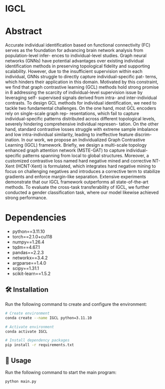 # IGCL
# Abstract
Accurate individual identification based on functional connectivity (FC) serves as the foundation for advancing brain network analysis from population-level infer- ences to individual-level studies. Graph neural networks (GNNs) have potential advantages over existing individual identification methods in preserving topological fidelity and supporting scalability. However, due to the insufficient supervision within each individual, GNNs struggle to directly capture individual-specific pat- terns, which hinders their application in this domain. Motivated by this constraint, we find that graph contrastive learning (GCL) methods hold strong promise in 8 addressing the scarcity of individual-level supervision issue by leveraging self- supervised signals derived from intra- and inter-individual contrasts. To design GCL methods for individual identification, we need to tackle two fundamental challenges. On the one hand, most GCL encoders rely on single-scale graph rep- resentations, which fail to capture individual-specific patterns distributed across different topological levels, severely hindering comprehensive individual represen- tation. On the other hand, standard contrastive losses struggle with extreme sample imbalance and low intra-individual similarity, leading to ineffective feature discrim- ination. In our work, we propose an Individualized Graph Contrastive Learning (IGCL) framework. Briefly, we design a multi-scale topology enhanced graph attention network (MSTE-GAT) to capture individual-specific patterns spanning from local to global structures. Moreover, a customized contrastive loss named hard negative mined and corrective NT-Xent (HCNT-Xent) is formulated, which integrates hard negative mining to focus on challenging negatives and introduces a corrective term to stabilize gradients and enforce margin-like separation. Extensive experiments demonstrate that our IGCL framework outperforms all state-of-the-art methods. To evaluate the cross-task transferability of IGCL, we further conducted a gender classification task, where our model likewise achieved strong performance.
# Dependencies
- python==3.11.10
- torch==2.1.0+cu118
- numpy==1.26.4
- tqdm==4.67.1
- pandas==2.2.3
- networkx==3.4.2
- argparse==1.4.0
- scipy==1.31.1
- scikit-learn==1.5.2
##  🛠 Installation
Run the following command to create and configure the environment:

```bash
# Create environment
conda create --name IGCL python=3.11.10

# Activate environment
conda activate IGCL

# Install dependency packages
pip install -r requirements.txt
```
## 🚀 Usage

Run the following command to start the main program:

```bash
python main.py
